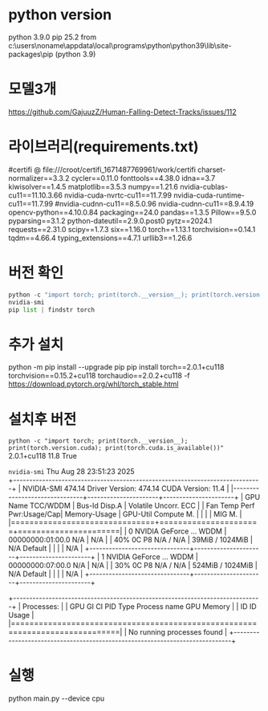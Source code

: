 # python version
python 3.9.0
pip 25.2 from c:\users\noname\appdata\local\programs\python\python39\lib\site-packages\pip (python 3.9)

# 모델3개
https://github.com/GajuuzZ/Human-Falling-Detect-Tracks/issues/112

# 라이브러리(requirements.txt)
#certifi @ file:///croot/certifi_1671487769961/work/certifi
charset-normalizer==3.3.2
cycler==0.11.0
fonttools==4.38.0
idna==3.7
kiwisolver==1.4.5
matplotlib==3.5.3
numpy==1.21.6
nvidia-cublas-cu11==11.10.3.66
nvidia-cuda-nvrtc-cu11==11.7.99
nvidia-cuda-runtime-cu11==11.7.99
#nvidia-cudnn-cu11==8.5.0.96
nvidia-cudnn-cu11==8.9.4.19
opencv-python==4.10.0.84
packaging==24.0
pandas==1.3.5
Pillow==9.5.0
pyparsing==3.1.2
python-dateutil==2.9.0.post0
pytz==2024.1
requests==2.31.0
scipy==1.7.3
six==1.16.0
torch==1.13.1
torchvision==0.14.1
tqdm==4.66.4
typing_extensions==4.7.1
urllib3==1.26.6

# 버전 확인
``` python
python -c "import torch; print(torch.__version__); print(torch.version.cuda); print(torch.cuda.is_available())"
nvidia-smi
pip list | findstr torch
```
# 추가 설치
python -m pip install --upgrade pip
pip install torch==2.0.1+cu118 torchvision==0.15.2+cu118 torchaudio==2.0.2+cu118 -f https://download.pytorch.org/whl/torch_stable.html

# 설치후 버전
```python -c "import torch; print(torch.__version__); print(torch.version.cuda); print(torch.cuda.is_available())"```
2.0.1+cu118
11.8
True

```nvidia-smi```
Thu Aug 28 23:51:23 2025       
+-----------------------------------------------------------------------------+
| NVIDIA-SMI 474.14       Driver Version: 474.14       CUDA Version: 11.4     |
|-------------------------------+----------------------+----------------------+
| GPU  Name            TCC/WDDM | Bus-Id        Disp.A | Volatile Uncorr. ECC |
| Fan  Temp  Perf  Pwr:Usage/Cap|         Memory-Usage | GPU-Util  Compute M. |
|                               |                      |               MIG M. |
|===============================+======================+======================|
|   0  NVIDIA GeForce ... WDDM  | 00000000:01:00.0 N/A |                  N/A |
| 40%    0C    P8    N/A /  N/A |     39MiB /  1024MiB |     N/A      Default |
|                               |                      |                  N/A |
+-------------------------------+----------------------+----------------------+
|   1  NVIDIA GeForce ... WDDM  | 00000000:07:00.0 N/A |                  N/A |
| 30%    0C    P8    N/A /  N/A |    524MiB /  1024MiB |     N/A      Default |
|                               |                      |                  N/A |
+-------------------------------+----------------------+----------------------+

+-----------------------------------------------------------------------------+
| Processes:                                                                  |
|  GPU   GI   CI        PID   Type   Process name                  GPU Memory |
|        ID   ID                                                   Usage      |
|=============================================================================|
|  No running processes found                                                 |
+-----------------------------------------------------------------------------+

# 실행
python main.py --device cpu